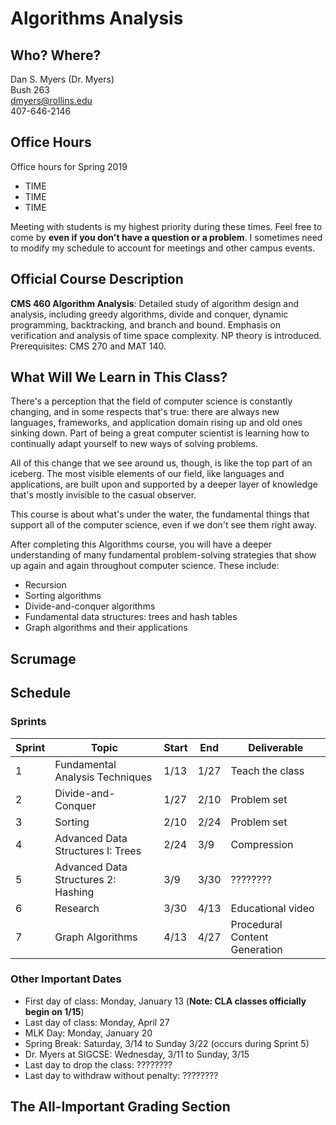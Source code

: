 # Algorithms Analysis

## Who? Where?

Dan S. Myers (Dr. Myers)  
Bush 263  
dmyers@rollins.edu  
407-646-2146

## Office Hours
Office hours for Spring 2019

- TIME
- TIME
- TIME

Meeting with students is my highest priority during these times. Feel free to come by **even if you don't have a question or a problem**.
I sometimes need to modify my schedule to account for meetings and other campus events.

## Official Course Description

**CMS 460 Algorithm Analysis**: Detailed study of algorithm design and analysis, including greedy algorithms, divide and conquer, dynamic programming, backtracking, and branch and bound. Emphasis on verification and analysis of time space complexity. NP theory is introduced. Prerequisites: CMS 270 and MAT 140.

## What Will We Learn in This Class?

There's a perception that the field of computer science is
constantly changing, and in some respects that's true: there are
always new languages, frameworks, and application domain rising
up and old ones sinking down. Part of being a great computer
scientist is learning how to continually adapt yourself to new
ways of solving problems.

All of this change that we see around us, though, is like the top
part of an iceberg. The most visible elements of our field, like
languages and applications, are built upon and supported by a
deeper layer of knowledge that's mostly invisible to the casual
observer.

This course is about what's under the water, the fundamental
things that support all of the computer science, even if we don't
see them right away.

After completing this Algorithms course, you will have a deeper
understanding of many fundamental problem-solving strategies that
show up again and again throughout computer science. These 
include:

- Recursion
- Sorting algorithms
- Divide-and-conquer algorithms
- Fundamental data structures: trees and hash tables
- Graph algorithms and their applications

## Scrumage


## Schedule

### Sprints

| Sprint       | Topic                           | Start  |   End  | Deliverable     | 
| -------------|---------------------------------|--------|--------|-----------------|
| 1            | Fundamental Analysis Techniques |   1/13 |  1/27  | Teach the class |
| 2            | Divide-and-Conquer              |   1/27 |  2/10  | Problem set     |
| 3            | Sorting                         |  2/10  |  2/24  | Problem set     |
| 4            | Advanced Data Structures I: Trees   |  2/24  |  3/9   | Compression     |
| 5            | Advanced Data Structures 2: Hashing |  3/9   |  3/30  | ????????        |
| 6            | Research                        |  3/30  |  4/13  | Educational video |
| 7            | Graph Algorithms                |  4/13  |  4/27  | Procedural Content Generation |

### Other Important Dates

- First day of class: Monday, January 13 (**Note: CLA classes officially begin on 1/15**)
- Last day of class: Monday, April 27
- MLK Day: Monday, January 20
- Spring Break: Saturday, 3/14 to Sunday 3/22 (occurs during Sprint 5)
- Dr. Myers at SIGCSE: Wednesday, 3/11 to Sunday, 3/15
- Last day to drop the class: ????????
- Last day to withdraw without penalty: ????????

## The All-Important Grading Section
